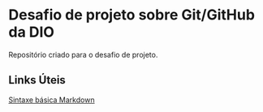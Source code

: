 # Desafio de projeto sobre Git/GitHub da DIO
Repositório criado para o desafio de projeto.

## Links Úteis
[Sintaxe básica Markdown](https://markdown.net.br/sintaxe-basica/)
